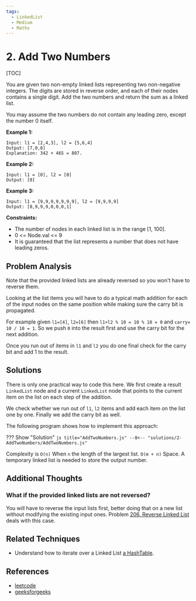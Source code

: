 ```yaml
---
tags:
  - LinkedList
  - Medium
  - Maths
---
```


# 2. Add Two Numbers

[TOC]

You are given two non-empty linked lists representing two non-negative integers. The digits are stored in reverse order, and each of their nodes contains a single digit. Add the two numbers and return the sum as a linked list.

You may assume the two numbers do not contain any leading zero, except the number 0 itself.

**Example 1:**
```
Input: l1 = [2,4,3], l2 = [5,6,4]
Output: [7,0,8]
Explanation: 342 + 465 = 807.
```
**Example 2:**
```
Input: l1 = [0], l2 = [0]
Output: [0]
```
**Example 3:**
```
Input: l1 = [9,9,9,9,9,9,9], l2 = [9,9,9,9]
Output: [8,9,9,9,0,0,0,1]
```

**Constraints:**

* The number of nodes in each linked list is in the range [1, 100].
* 0 <= Node.val <= 9
* It is guaranteed that the list represents a number that does not have leading zeros.

## Problem Analysis

Note that the provided linked lists are already reversed so you won't have to reverse them.

Looking at the list items you will have to do a typical math addition for each of the input nodes on the same position while making sure the carry bit is propagated.

For example given `l1=[4]`, `l2=[6]` then `l1+l2 % 10 = 10 % 10 = 0` and `carry= 10 / 10 = 1`. So we push `0` into the result first and use the carry bit for the next addition.

Once you run out of items in `l1` and `l2` you do one final check for the carry bit and add 1 to the result.

## Solutions

There is only one practical way to code this here. We first create a result `LinkedList` node and a current `LinkedList` node that points to the current item on the list on each step of the addition.

We check whether we run out of `l1`, `l2` items and add each item on the list one by one. Finally we add the carry bit as well.

The following program shows how to implement this approach:

??? Show "Solution"
    ```js title="AddTwoNumbers.js"
    --8<-- "solutions/2-AddTwoNumbers/AddTwoNumbers.js"
    ```

Complexity is `O(n)` When `n` the length of the largest list. `O(m + n)` Space. A temporary linked list is needed to store the output number.

## Additional Thoughts

### What if the provided linked lists are not reversed?

You will have to reverse the input lists first, better doing that on a new list without modifying the existing input ones. Problem [206. Reverse Linked List](https://leetcode.com/problems/reverse-linked-list/) deals with this case.

## Related Techniques

* Understand how to iterate over a Linked List [a HashTable](/techniques/#3-understand-the-basics-of-iteration).

## References

* [leetcode](https://leetcode.com/problems/add-two-numbers/)
* [geeksforgeeks](https://www.geeksforgeeks.org/add-two-numbers-represented-by-linked-lists/)